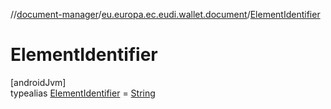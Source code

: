 //[document-manager](../../../index.md)/[eu.europa.ec.eudi.wallet.document](../index.md)/[ElementIdentifier](index.md)

# ElementIdentifier

[androidJvm]\
typealias [ElementIdentifier](index.md) = [String](https://kotlinlang.org/api/latest/jvm/stdlib/kotlin/-string/index.html)
